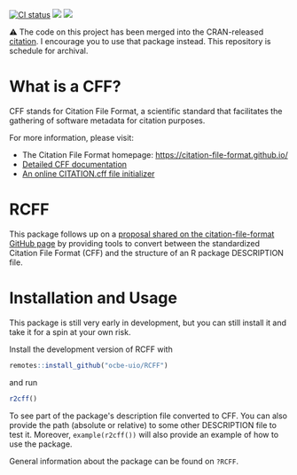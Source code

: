 [![CI status](https://github.com/ocbe-uio/RCFF/workflows/R-CMD-check/badge.svg)](https://github.com/ocbe-uio/RCFF/actions)
[![](https://img.shields.io/github/last-commit/ocbe-uio/RCFF.svg)](https://github.com/ocbe-uio/RCFF/commits/S4)
[![](https://img.shields.io/badge/lifecycle-superseded-blue.svg)](https://lifecycle.r-lib.org/articles/stages.html#superseded)

:warning: The code on this project has been merged into the CRAN-released [citation](https://github.com/pik-piam/citation). I encourage you to use that package instead. This repository is schedule for archival.

# What is a CFF?

CFF stands for Citation File Format, a scientific standard that facilitates the gathering of software metadata for citation purposes.

For more information, please visit:

- The Citation File Format homepage: https://citation-file-format.github.io/
- [Detailed CFF documentation](https://github.com/citation-file-format/citation-file-format/blob/master/README.md)
- [An online CITATION.cff file initializer](https://citation-file-format.github.io/cff-initializer-javascript/)

# RCFF

This package follows up on a [proposal shared on the citation-file-format GitHub page](https://github.com/citation-file-format/citation-file-format/issues/110#issue-648726798)
by providing tools to convert between the standardized Citation File Format (CFF) and the structure of an R package DESCRIPTION file.

# Installation and Usage

This package is still very early in development, but you can still install it and take it for a spin at your own risk.

Install the development version of RCFF with

```r
remotes::install_github("ocbe-uio/RCFF")
```

and run

```r
r2cff()
```

To see part of the package's description file converted to CFF. You can also provide the path (absolute or relative) to some other DESCRIPTION file to test it. Moreover, `example(r2cff())` will also provide an example of how to use the package.

General information about the package can be found on `?RCFF`.
